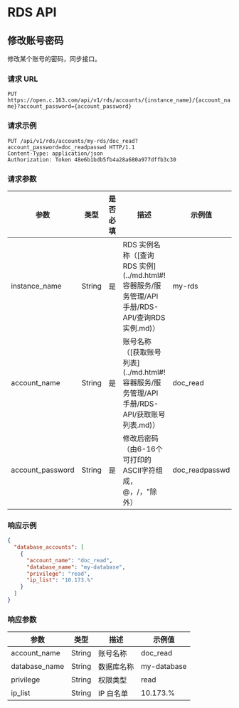 # RDS API

## 修改账号密码

修改某个账号的密码，同步接口。

### 请求 URL

`PUT https://open.c.163.com/api/v1/rds/accounts/{instance_name}/{account_name}?account_password={account_password} `

### 请求示例

```http
PUT /api/v1/rds/accounts/my-rds/doc_read?account_password=doc_readpasswd HTTP/1.1
Content-Type: application/json
Authorization: Token 48e6b1bdb5fb4a28a680a977dffb3c30
```

### 请求参数

|       参数       |  类型  | 是否必填 |                                              描述                                              |     示例值     |
|------------------|--------|----------|------------------------------------------------------------------------------------------------|----------------|
| instance_name    | String | 是       | RDS 实例名称（[查询 RDS 实例](../md.html#!容器服务/服务管理/API 手册/RDS-API/查询RDS实例.md)） | my-rds         |
| account_name     | String | 是       | 账号名称 （[获取账号列表](../md.html#!容器服务/服务管理/API 手册/RDS-API/获取账号列表.md)）    | doc_read       |
| account_password | String | 是       | 修改后密码（由6-16个可打印的ASCII字符组成，@，/，"除外）                                       | doc_readpasswd |


### 响应示例

```json
{
  "database_accounts": [
    {
      "account_name": "doc_read",
      "database_name": "my-database",
      "privilege": "read",
      "ip_list": "10.173.%"
    }
  ]
}
```

### 响应参数

|      参数     |  类型  |    描述    |   示例值    |
|---------------|--------|------------|-------------|
| account_name  | String | 账号名称   | doc_read    |
| database_name | String | 数据库名称 | my-database |
| privilege     | String | 权限类型   | read        |
| ip_list       | String | IP 白名单  | 10.173.%    |



